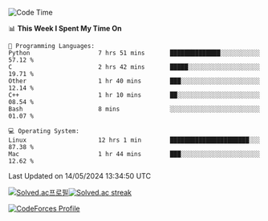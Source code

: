 
<!--START_SECTION:waka-->
![Code Time](http://img.shields.io/badge/Code%20Time-3%2C457%20hrs%2017%20mins-blue)

📊 **This Week I Spent My Time On** 

```text
💬 Programming Languages: 
Python                   7 hrs 51 mins       ██████████████░░░░░░░░░░░   57.12 % 
C                        2 hrs 42 mins       █████░░░░░░░░░░░░░░░░░░░░   19.71 % 
Other                    1 hr 40 mins        ███░░░░░░░░░░░░░░░░░░░░░░   12.14 % 
C++                      1 hr 10 mins        ██░░░░░░░░░░░░░░░░░░░░░░░   08.54 % 
Bash                     8 mins              ░░░░░░░░░░░░░░░░░░░░░░░░░   01.07 % 

💻 Operating System: 
Linux                    12 hrs 1 min        ██████████████████████░░░   87.38 % 
Mac                      1 hr 44 mins        ███░░░░░░░░░░░░░░░░░░░░░░   12.62 % 
```


 Last Updated on 14/05/2024 13:34:50 UTC
<!--END_SECTION:waka-->


[![Solved.ac프로필](http://mazassumnida.wtf/api/generate_badge?boj=hckim96)](https://solved.ac/hckim96)[![Solved.ac streak](http://mazandi.herokuapp.com/api?handle=hckim96&theme=dark)](https://solved.ac/hckim96)


[![CodeForces Profile](https://cf.leed.at?id=hckim96)](https://codeforces.com/profile/hckim96)

